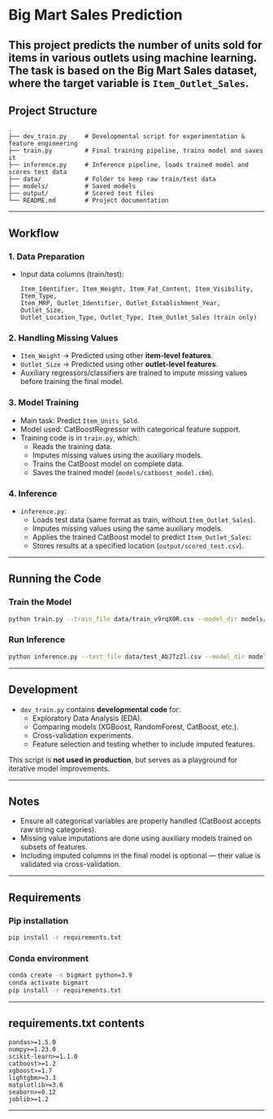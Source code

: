# Big Mart Sales Prediction

This project predicts the number of units sold for items in various outlets using machine learning.  
The task is based on the Big Mart Sales dataset, where the target variable is `Item_Outlet_Sales`.
---

## Project Structure

```
.
├── dev_train.py     # Developmental script for experimentation & feature engineering
├── train.py         # Final training pipeline, trains model and saves it
├── inference.py     # Inference pipeline, loads trained model and scores test data
├── data/            # Folder to keep raw train/test data
├── models/          # Saved models
├── output/          # Scored test files
└── README.md        # Project documentation
```

---

## Workflow

### 1. Data Preparation
- Input data columns (train/test):  
  ```
  Item_Identifier, Item_Weight, Item_Fat_Content, Item_Visibility, Item_Type,
  Item_MRP, Outlet_Identifier, Outlet_Establishment_Year, Outlet_Size,
  Outlet_Location_Type, Outlet_Type, Item_Outlet_Sales (train only)
  ```

### 2. Handling Missing Values
- `Item_Weight` → Predicted using other **item-level features**.  
- `Outlet_Size` → Predicted using other **outlet-level features**.  
- Auxiliary regressors/classifiers are trained to impute missing values before training the final model.

### 3. Model Training
- Main task: Predict `Item_Units_Sold`.  
- Model used: CatBoostRegressor with categorical feature support.  
- Training code is in `train.py`, which:
  - Reads the training data.
  - Imputes missing values using the auxiliary models.
  - Trains the CatBoost model on complete data.
  - Saves the trained model (`models/catboost_model.cbm`).

### 4. Inference
- `inference.py`:
  - Loads test data (same format as train, without `Item_Outlet_Sales`).
  - Imputes missing values using the same auxiliary models.
  - Applies the trained CatBoost model to predict `Item_Outlet_Sales`:
  - Stores results at a specified location (`output/scored_test.csv`).

---

## Running the Code

### Train the Model
```bash
python train.py --train_file data/train_v9rqX0R.csv --model_dir models/catboost_model.cbm
```

### Run Inference
```bash
python inference.py --test_file data/test_AbJTz2l.csv --model_dir models/catboost_model.cbm --submission_file output/scored_test.csv
```

---

## Development
- `dev_train.py` contains **developmental code** for:
  - Exploratory Data Analysis (EDA).
  - Comparing models (XGBoost, RandomForest, CatBoost, etc.).
  - Cross-validation experiments.
  - Feature selection and testing whether to include imputed features.

This script is **not used in production**, but serves as a playground for iterative model improvements.

---

## Notes
- Ensure all categorical variables are properly handled (CatBoost accepts raw string categories).  
- Missing value imputations are done using auxiliary models trained on subsets of features.  
- Including imputed columns in the final model is optional — their value is validated via cross-validation.

---

## Requirements

### Pip installation
```bash
pip install -r requirements.txt
```

### Conda environment
```bash
conda create -n bigmart python=3.9
conda activate bigmart
pip install -r requirements.txt
```

---

## requirements.txt contents

```
pandas>=1.5.0
numpy>=1.23.0
scikit-learn>=1.1.0
catboost>=1.2
xgboost>=1.7
lightgbm>=3.3
matplotlib>=3.6
seaborn>=0.12
joblib>=1.2
```

---
